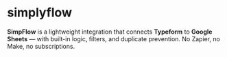 # simplyflow
**SimpFlow** is a lightweight integration that connects **Typeform** to **Google Sheets** — with built-in logic, filters, and duplicate prevention. No Zapier, no Make, no subscriptions.
